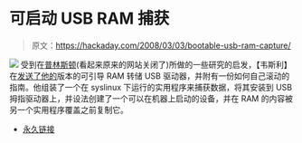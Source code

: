 # 可启动 USB RAM 捕获

> 原文：<https://hackaday.com/2008/03/03/bootable-usb-ram-capture/>

![](img/3e2e0b3a4f203709b03ce53a2fa95398.png)
受到在[普林斯顿](http://digg.com/security/Cold_Boot_Attacks_on_Windows_Vista_BitLocker_Encryption_Keys)(看起来原来的网站关闭了)所做的一些研究的启发，【韦斯利】在[发送了他的](http://mcgrewsecurity.com/projects/msramdmp/)版本的可引导 RAM 转储 USB 驱动器，并附有一份如何自己滚动的指南。他组装了一个在 syslinux 下运行的实用程序来捕获数据，将其安装到 USB 拇指驱动器上，并设法创建了一个可以在机器上启动的设备，并在 RAM 的内容被另一个实用程序覆盖之前复制它。

*   [永久链接](http://mcgrewsecurity.com/projects/msramdmp/)